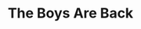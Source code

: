 ---
ee_id: '236'
site: '1'
type: '2'
url: 2006-007-the-boys-are-back
title: The Boys Are Back
year: '2006'
display_year: '2006'
medium: Composition for solo piano
dims: ''
pitch: 'Just my favorite part of the Elton song. FYI. '
ps: ''
live_url: ''
related: ''
youtube: ''
related_code: ''
imgs: The_Boys_Are_Back_2006_007_database_IH.jpg
subheading: ''
download: cory_arcangel_boys_r_back.pdf
add_credit: ''
commission: ''
layout: things-i-made
---